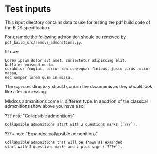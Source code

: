 # Test inputs

This input directory contains data to use for testing the pdf build code of the BIDS specification.

For example the following admonition should be removed by `pdf_build_src/remove_admonitions.py`.

!!! note

    Lorem ipsum dolor sit amet, consectetur adipiscing elit.
    Nulla et euismod nulla.
    Curabitur feugiat, tortor non consequat finibus, justo purus auctor massa,
    nec semper lorem quam in massa.

The `expected` directory should contain the documents
as they should look like after processing.

[Mkdocs admonitions](https://squidfunk.github.io/mkdocs-material/reference/admonitions/#inline-blocks-inline-end)
come in different type. In aaddtion of the classical admonitions show above you have also:

??? note "Collapsible admonitions"

    Collapsible admonitions start with 3 questions marks (`???`).

???+ note "Expanded collapsible admonitions"

    Collapsible admonitions that will be shown as expanded
    start with 3 questions marks and a plus sign (`???+`).
